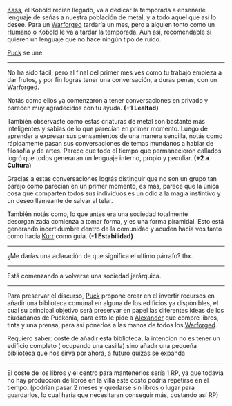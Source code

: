 [Kass](Kass.md), el Kobold recién llegado, va a dedicar la temporada a enseñarle lenguaje de señas a nuestra población de metal, y a todo aquel que así lo desee. Para un [Warforged](../../../../../Nova%20Spes/Recursos%20especiales%20y%20Assets%20del%20reino/Warforgeds.md) tardaría un mes, pero a alguien tonto como un Humano o Kobold le va a tardar la temporada. Aun así, recomendable si quieren un lenguaje que no hace ningún tipo de ruido.

[Puck](../../../Varso/Puck/Puck.md) se une

---

No ha sido fácil, pero al final del primer mes ves como tu trabajo empieza a dar frutos,
y por fin lográs tener una conversación, a duras penas, con un [Warforged](../../../../../Nova%20Spes/Recursos%20especiales%20y%20Assets%20del%20reino/Warforgeds.md).

Notás como ellos ya comenzaron a tener conversaciones en privado y parecen muy agradecidos con tu ayuda. **(+1 Lealtad)**

También observaste como estas criaturas de metal son bastante más inteligentes y sabias de lo que parecían en primer momento. Luego de aprender a expresar sus pensamientos de una manera sencilla, notás como rápidamente pasan sus conversaciones de temas mundanos a hablar de filosofía y de artes. Parece que todo el tiempo que permanecieron callados logró que todos generaran un lenguaje interno, propio y peculiar. **(+2 a Cultura)**

Gracias a estas conversaciones lográs distinguir que no son un grupo tan parejo como parecían en un primer momento, es más, parece que la única cosa que comparten todos sus individuos es un odio a la magia instintivo y un deseo llameante de salvar al telar.

También notás como, lo que antes era una sociedad totalmente desorganizada comienza a tomar forma, y es una forma piramidal. Esto está generando incertidumbre dentro de la comunidad y acuden hacia vos tanto como hacia [Kurr](../../../Cwolf/Kurr/Mes%201/Kurr.md) como guia. **(-1 Estabilidad)**

---

¿Me darías una aclaración de que significa el ultimo párrafo? thx.

---

Está comenzando a volverse una sociedad jerárquica. 

---

Para preservar el discurso, [Puck](../../../Varso/Puck/Puck.md) propone crear en el invertir recursos en añadir una biblioteca comunal en alguna de los edificios ya disponibles,  el cual su principal objetivo será preservar en papel las diferentes ideas de los ciudadanos de Puckonia, para esto le pide a [Alexander](../../../!EVENTOS/NPC´s/Alexander.md) que compre libros, tinta y una prensa, para así ponerlos a las manos de todos los [Warforged](../../../../../Nova%20Spes/Recursos%20especiales%20y%20Assets%20del%20reino/Warforgeds.md).

Requiero saber:
coste de añadir esta biblioteca, la intencion no es tener un edificio completo ( ocupando una casilla) sino añadir una pequeña biblioteca que nos sirva por ahora, a futuro quizas se expanda

---

El coste de los libros y el centro para mantenerlos sería 1 RP, ya que todavía no hay producción de libros en la villa este costo podría repetirse en el tiempo.
(podrían pasar 2 meses y quedarse sin libros o lugar para guardarlos, lo cual haría que necesitaran conseguir más, costando así RP)

